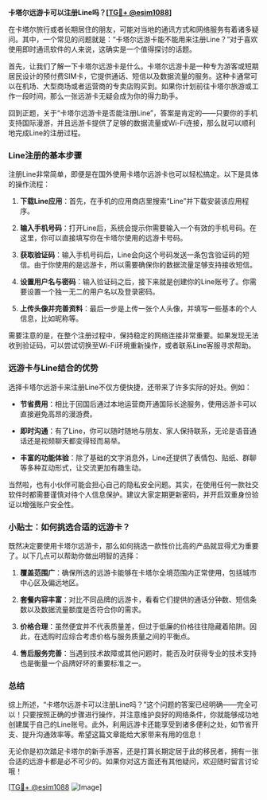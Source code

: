 **卡塔尔远游卡可以注册Line吗？[[TG💪+ @esim1088](https://t.me/s/esim1088)]**

在卡塔尔旅行或者长期居住的朋友，可能对当地的通讯方式和网络服务有着诸多疑问。其中，一个常见的问题就是：“卡塔尔远游卡能不能用来注册Line？”对于喜欢使用即时通讯软件的人来说，这确实是一个值得探讨的话题。

首先，让我们了解一下卡塔尔远游卡是什么。卡塔尔远游卡是一种专为游客或短期居民设计的预付费SIM卡，它提供通话、短信以及数据流量的服务。这种卡通常可以在机场、大型商场或者运营商的专卖店购买到。如果你计划前往卡塔尔旅游或工作一段时间，那么一张远游卡无疑会成为你的得力助手。

回到正题，关于“卡塔尔远游卡是否能注册Line”，答案是肯定的——只要你的手机支持国际漫游，并且远游卡提供了足够的数据流量或Wi-Fi连接，那么就可以顺利地完成Line的注册过程。

### Line注册的基本步骤

注册Line非常简单，即便是在国外使用卡塔尔远游卡也可以轻松搞定。以下是具体的操作流程：

1. **下载Line应用**：首先，在手机的应用商店里搜索“Line”并下载安装该应用程序。
   
2. **输入手机号码**：打开Line后，系统会提示你需要输入一个有效的手机号码。在这里，你可以直接填写你在卡塔尔使用的远游卡号码。

3. **获取验证码**：输入手机号码后，Line会向这个号码发送一条包含验证码的短信。由于你使用的是远游卡，所以需要确保你的数据流量足够支持接收短信。

4. **设置用户名与密码**：输入验证码之后，接下来就是创建你的Line账号了。你需要设置一个独一无二的用户名以及登录密码。

5. **上传头像并完善资料**：最后一步是上传一张个人头像，并填写一些基本的个人信息，比如昵称等。

需要注意的是，在整个注册过程中，保持稳定的网络连接非常重要。如果发现无法收到验证码，可以尝试切换至Wi-Fi环境重新操作，或者联系Line客服寻求帮助。

### 远游卡与Line结合的优势

选择卡塔尔远游卡来注册Line不仅方便快捷，还带来了许多实际的好处。例如：

- **节省费用**：相比于回国后通过本地运营商开通国际长途服务，使用远游卡可以直接避免高昂的漫游费。
  
- **即时沟通**：有了Line，你可以随时随地与朋友、家人保持联系，无论是语音通话还是视频聊天都变得轻而易举。

- **丰富的功能体验**：除了基础的文字消息外，Line还提供了表情包、贴纸、群聊等多种互动形式，让交流更加有趣生动。

当然啦，也有小伙伴可能会担心自己的隐私安全问题。其实，在使用任何一款社交软件时都需要谨慎对待个人信息保护。建议大家定期更新密码，并开启双重身份验证以增强账户安全性。

### 小贴士：如何挑选合适的远游卡？

既然决定要使用卡塔尔远游卡，那么如何挑选一款性价比高的产品就显得尤为重要了。以下几点可以帮助你做出明智的选择：

1. **覆盖范围广**：确保所选的远游卡能够在卡塔尔全境范围内正常使用，包括城市中心区及偏远地区。

2. **套餐内容丰富**：对比不同品牌的远游卡，看看它们提供的通话分钟数、短信条数以及数据流量额度是否符合你的需求。

3. **价格合理**：虽然便宜并不代表质量差，但过于低廉的价格往往隐藏着陷阱。因此，在选购时应综合考虑价格与服务质量之间的平衡点。

4. **售后服务完善**：当遇到技术故障或其他问题时，能否及时获得专业的技术支持也是衡量一个品牌好坏的重要标准之一。

### 总结

综上所述，“卡塔尔远游卡可以注册Line吗？”这个问题的答案已经明确——完全可以！只要按照正确的步骤进行操作，并注意维护良好的网络条件，你就能够成功地创建属于自己的Line账号。此外，利用远游卡还能享受到诸多便利之处，如节省开支、提升沟通效率等。希望这篇文章能给大家带来有用的信息！

无论你是初次踏足卡塔尔的新手游客，还是打算长期定居于此的移民者，拥有一张合适的远游卡都是必不可少的。如果你对这方面还有其他疑问，欢迎随时留言讨论哦！

[[TG💪+ @esim1088](https://t.me/s/esim1088) ![Image](https://i.postimg.cc/4NQfJmqS/Snipaste-2025-05-13-00-14-12.png)]